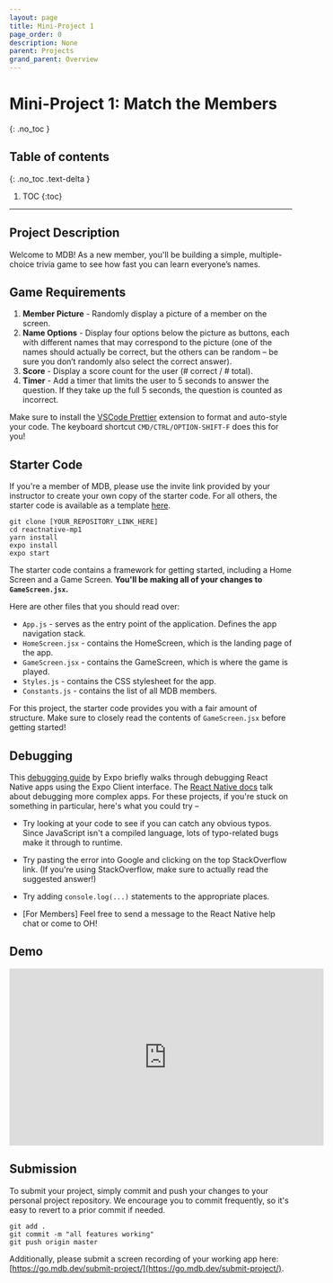 ```yaml
---
layout: page
title: Mini-Project 1
page_order: 0
description: None
parent: Projects
grand_parent: Overview
---
```


# Mini-Project 1: Match the Members
{: .no_toc }

## Table of contents
{: .no_toc .text-delta }

1. TOC
{:toc}

---

## Project Description
Welcome to MDB! As a new member, you'll be building a simple, multiple-choice trivia game to see how fast you can learn everyone’s names.

## Game Requirements
1. **Member Picture** - Randomly display a picture of a member on the screen.
2. **Name Options** - Display four options below the picture as buttons, each with different names that may correspond to the picture (one of the names should actually be correct, but the others can be random – be sure you don’t randomly also select the correct answer).
3. **Score** - Display a score count for the user (# correct / # total).
4. **Timer** - Add a timer that limits the user to 5 seconds to answer the question. If they take up the full 5 seconds, the question is counted as incorrect.  

Make sure to install the [VSCode Prettier](https://marketplace.visualstudio.com/items?itemName=esbenp.prettier-vscode) extension to format and auto-style your code. The keyboard shortcut `CMD/CTRL/OPTION-SHIFT-F` does this for you!

## Starter Code

If you're a member of MDB, please use the invite link provided by your instructor to create your own copy of the starter code. For all others, the starter code is available as a template [here](https://github.com/mdbdev/reactnative-mp1).

```
git clone [YOUR_REPOSITORY_LINK_HERE]
cd reactnative-mp1
yarn install
expo install
expo start
```

The starter code contains a framework for getting started, including a Home Screen and a Game Screen. **You'll be making all of your changes to `GameScreen.jsx`.**

Here are other files that you should read over:

- `App.js` - serves as the entry point of the application. Defines the app navigation stack.
- `HomeScreen.jsx` - contains the HomeScreen, which is the landing page of the app.
- `GameScreen.jsx` - contains the GameScreen, which is where the game is played.
- `Styles.js` - contains the CSS stylesheet for the app.
- `Constants.js` - contains the list of all MDB members.

For this project, the starter code provides you with a fair amount of structure. Make sure to closely read the contents of `GameScreen.jsx` before getting started!

## Debugging

This [debugging guide](https://docs.expo.io/get-started/errors/) by Expo briefly walks through debugging React Native apps using the Expo Client interface. The [React Native docs](https://reactnative.dev/docs/debugging) talk about debugging more complex apps. For these projects, if you're stuck on something in particular, here's what you could try –

- Try looking at your code to see if you can catch any obvious typos. Since JavaScript isn't a compiled language, lots of typo-related bugs make it through to runtime.

- Try pasting the error into Google and clicking on the top StackOverflow link. (If you're using StackOverflow, make sure to actually read the suggested answer!)

- Try adding `console.log(...)` statements to the appropriate places.
- [For Members] Feel free to send a message to the React Native help chat or come to OH!

## Demo

<iframe width="560" height="315" src="https://www.youtube.com/embed/ydvKPzkS8Pw" frameborder="0" allow="accelerometer; clipboard-write; encrypted-media; gyroscope; picture-in-picture" allowfullscreen></iframe>


## Submission

To submit your project, simply commit and push your changes to your personal project repository. We encourage you to commit frequently, so it's easy to revert to a prior commit if needed.

```
git add .
git commit -m "all features working"
git push origin master
```

Additionally, please submit a screen recording of your working app here: [https://go.mdb.dev/submit-project/](https://go.mdb.dev/submit-project/).

